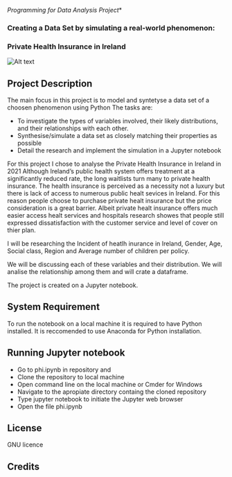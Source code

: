 *Programming for Data Analysis Project** 


### Creating a Data Set by simulating a real-world phenomenon: 
### Private Health Insurance in Ireland

![Alt text](../../../../../../../C:/Users/121994/Desktop/atu/ProgrfDA/PfDA_Assignment/Images/Health_Ins.jpg)



## Project Description

The main focus in this project is to model and syntetyse a data set of a choosen phenomenon using Python
The tasks are:
- To investigate the types of variables involved, their likely distributions, and their relationships with each other.
- Synthesise/simulate a data set as closely matching their properties as possible
- Detail the research and implement the simulation in a Jupyter notebook

For this project I chose to analyse the Private Health Insurance in Ireland in 2021 
Although Ireland’s public health system offers treatment at a significantly reduced rate, the long waitlists turn many to private health insurance. 
The health insurance is perceived as a necessity not a luxury but there is lack of access to numerous public healt sevices in Ireland. For this reason people choose to purchase private healt insurance but the price consideration is a great barrier.
Albeit private healt insurance offers much easier access healt services and hospitals research showes that people still expressed dissatisfaction with the customer service and level of cover on thier plan.

I will be researching the Incident of heatlh inurance in Ireland, Gender, Age, Social class, Region and Average number of children per policy.

We will be discussing each of these variables and their distribution. We will analise the relationship among them and will crate a dataframe.

The project is created on a Jupyter notebook.

## System Requirement

To run the notebook on a local machine it is required to have Python installed. It is reccomended to use Anaconda for Python installation.

## Running Jupyter notebook

- Go to phi.ipynb in repository and 
- Clone the repository to local machine 
- Open command line on the local machine or Cmder for Windows
- Navigate to the apropiate directory containg the cloned repository
- Type jupyter notebook to initiate the Jupyter web browser
- Open the file phi.ipynb

## License

GNU licence

## Credits